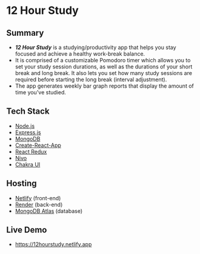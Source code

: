 # 12 Hour Study

## Summary

- **_12 Hour Study_** is a studying/productivity app that helps you stay focused and achieve a healthy work-break balance.
- It is comprised of a customizable Pomodoro timer which allows you to set your study session durations, as well as the durations of your short break and long break. It also lets you set how many study sessions are required before starting the long break (interval adjustment).
- The app generates weekly bar graph reports that display the amount of time you've studied.

## Tech Stack

- [Node.js](https://github.com/nodejs/node)
- [Express.js](https://github.com/expressjs/express)
- [MongoDB](https://github.com/mongodb/mongo)
- [Create-React-App](https://github.com/facebook/create-react-app)
- [React Redux](https://github.com/reduxjs/react-redux)
- [Nivo](https://github.com/plouc/nivo)
- [Chakra UI](https://github.com/chakra-ui/chakra-ui)

## Hosting

- [Netlify](https://www.netlify.com) (front-end)
- [Render](https://www.render.com) (back-end)
- [MongoDB Atlas](https://www.mongodb.com/atlas/database) (database)

## Live Demo

- https://12hourstudy.netlify.app
